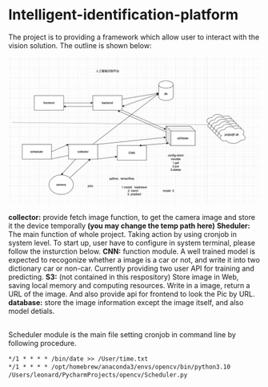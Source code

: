 # Intelligent-identification-platform

The project is to providing a framework which allow user to interact with the vision solution. The outline is shown below:

![Project framework](https://github.com/31-bit/Intelligent-identification-platform/blob/master/Project_structure.png)

**collector:** provide fetch image function, to get the camera image and store it the device temporally **(you may change the temp path here)**
**Sheduler:** The main function of whole project. Taking action by using cronjob in system level. To start up, user have to configure in system terminal, please follow the insturction below.
**CNN:** function module. A well trained model is expected to recogonize whether a image is a car or not, and write it into two dictionary car or non-car. Currently providing two user API for training and predicting.
**S3:** (not contained in this respository) Store image in Web, saving local memory and computing resources. Write in a image, return a URL of the image. And also provide api for frontend to look the Pic by URL.
**database:** store the image information except the image itself, and also model detials.

##


Scheduler module is the main file
setting cronjob in command line by following procedure.

```
*/1 * * * * /bin/date >> /User/time.txt
*/1 * * * * /opt/homebrew/anaconda3/envs/opencv/bin/python3.10 /Users/leonard/PycharmProjects/opencv/Scheduler.py
```
